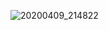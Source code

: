![20200409_214822](https://user-images.githubusercontent.com/33190066/78954372-58c08200-7ab2-11ea-9662-38a5bc840ff7.jpg)
